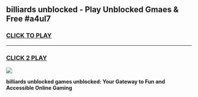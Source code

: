 
## billiards unblocked - Play Unblocked Gmaes & Free #a4ul7
<h3>
<a href="https://news.freeplayer.one?title=billiards_unblocked&ref=24F">CLICK TO PLAY</a></h3>
<hr>

<h3>
<a href="https://news.freeplayer.one?title=billiards_unblocked&ref=24F">CLICK 2 PLAY</a>
  
</h3>

<a href="https://news.freeplayer.one?title=billiards_unblocked&ref=24F/"><img src="https://clearcache.store/games.png"></a>


**billiards unblocked games unblocked: Your Gateway to Fun and Accessible Online Gaming**
